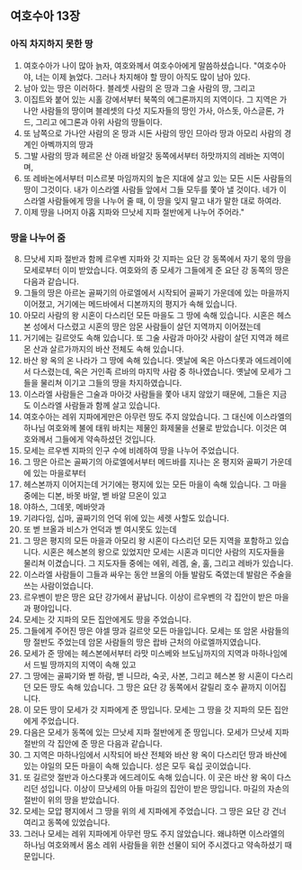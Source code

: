 ## 여호수아 13장

### 아직 차지하지 못한 땅
1. 여호수아가 나이 많아 늙자, 여호와께서 여호수아에게 말씀하셨습니다. "여호수아야, 너는 이제 늙었다. 그러나 차지해야 할 땅이 아직도 많이 남아 있다.
2. 남아 있는 땅은 이러하다. 블레셋 사람의 온 땅과 그술 사람의 땅, 그리고
3. 이집트와 붙어 있는 시홀 강에서부터 북쪽의 에그론까지의 지역이다. 그 지역은 가나안 사람들의 땅이며 블레셋의 다섯 지도자들의 땅인 가사, 아스돗, 아스글론, 가드, 그리고 에그론과 아위 사람의 땅들이다.
4. 또 남쪽으로 가나안 사람의 온 땅과 시돈 사람의 땅인 므아라 땅과 아모리 사람의 경계인 아벡까지의 땅과
5. 그발 사람의 땅과 헤르몬 산 아래 바알갓 동쪽에서부터 하맛까지의 레바논 지역이며,
6. 또 레바논에서부터 미스르봇 마임까지의 높은 지대에 살고 있는 모든 시돈 사람들의 땅이 그것이다. 내가 이스라엘 사람들 앞에서 그들 모두를 쫓아 낼 것이다. 네가 이스라엘 사람들에게 땅을 나누어 줄 때, 이 땅을 잊지 말고 내가 말한 대로 하여라.
7. 이제 땅을 나머지 아홉 지파와 므낫세 지파 절반에게 나누어 주어라."
### 땅을 나누어 줌
8. 므낫세 지파 절반과 함께 르우벤 지파와 갓 지파는 요단 강 동쪽에서 자기 몫의 땅을 모세로부터 이미 받았습니다. 여호와의 종 모세가 그들에게 준 요단 강 동쪽의 땅은 다음과 같습니다.
9. 그들의 땅은 아르논 골짜기의 아로엘에서 시작되어 골짜기 가운데에 있는 마을까지 이어졌고, 거기에는 메드바에서 디본까지의 평지가 속해 있습니다.
10. 아모리 사람의 왕 시혼이 다스리던 모든 마을도 그 땅에 속해 있습니다. 시혼은 헤스본 성에서 다스렸고 시혼의 땅은 암몬 사람들이 살던 지역까지 이어졌는데
11. 거기에는 길르앗도 속해 있습니다. 또 그술 사람과 마아갓 사람이 살던 지역과 헤르몬 산과 살르가까지의 바산 전체도 속해 있습니다.
12. 바산 왕 옥의 온 나라가 그 땅에 속해 있습니다. 옛날에 옥은 아스다롯과 에드레이에서 다스렸는데, 옥은 거인족 르바의 마지막 사람 중 하나였습니다. 옛날에 모세가 그들을 물리쳐 이기고 그들의 땅을 차지하였습니다.
13. 이스라엘 사람들은 그술과 마아갓 사람들을 쫓아 내지 않았기 때문에, 그들은 지금도 이스라엘 사람들과 함께 살고 있습니다.
14. 여호수아는 레위 지파에게만은 아무런 땅도 주지 않았습니다. 그 대신에 이스라엘의 하나님 여호와께 불에 태워 바치는 제물인 화제물을 선물로 받았습니다. 이것은 여호와께서 그들에게 약속하셨던 것입니다.
15. 모세는 르우벤 지파의 인구 수에 비례하여 땅을 나누어 주었습니다.
16. 그 땅은 아르논 골짜기의 아로엘에서부터 메드바를 지나는 온 평지와 골짜기 가운데에 있는 마을로부터
17. 헤스본까지 이어지는데 거기에는 평지에 있는 모든 마을이 속해 있습니다. 그 마을 중에는 디본, 바못 바알, 벧 바알 므온이 있고
18. 야하스, 그데못, 메바앗과
19. 기랴다임, 십마, 골짜기의 언덕 위에 있는 세렛 사할도 있습니다.
20. 또 벧 브올과 비스가 언덕과 벧 여시못도 있는데
21. 그 땅은 평지의 모든 마을과 아모리 왕 시혼이 다스리던 모든 지역을 포함하고 있습니다. 시혼은 헤스본의 왕으로 있었지만 모세는 시혼과 미디안 사람의 지도자들을 물리쳐 이겼습니다. 그 지도자들 중에는 에위, 레겜, 술, 훌, 그리고 레바가 있습니다.
22. 이스라엘 사람들이 그들과 싸우는 동안 브올의 아들 발람도 죽였는데 발람은 주술을 쓰는 사람이었습니다.
23. 르우벤이 받은 땅은 요단 강가에서 끝납니다. 이상이 르우벤의 각 집안이 받은 마을과 평야입니다.
24. 모세는 갓 지파의 모든 집안에게도 땅을 주었습니다.
25. 그들에게 주어진 땅은 야셀 땅과 길르앗 모든 마을입니다. 모세는 또 암몬 사람들의 땅 절반도 주었는데 암몬 사람들의 땅은 랍바 근처의 아로엘까지였습니다.
26. 모세가 준 땅에는 헤스본에서부터 라맛 미스베와 브도님까지의 지역과 마하나임에서 드빌 땅까지의 지역이 속해 있고
27. 그 땅에는 골짜기와 벧 하람, 벧 니므라, 숙곳, 사본, 그리고 헤스본 왕 시혼이 다스리던 모든 땅도 속해 있습니다. 그 땅은 요단 강 동쪽에서 갈릴리 호수 끝까지 이어집니다.
28. 이 모든 땅이 모세가 갓 지파에게 준 땅입니다. 모세는 그 땅을 갓 지파의 모든 집안에게 주었습니다.
29. 다음은 모세가 동쪽에 있는 므낫세 지파 절반에게 준 땅입니다. 모세가 므낫세 지파 절반의 각 집안에 준 땅은 다음과 같습니다.
30. 그 지역은 마하나임에서 시작되어 바산 전체와 바산 왕 옥이 다스리던 땅과 바산에 있는 야일의 모든 마을이 속해 있습니다. 성은 모두 육십 곳이었습니다.
31. 또 길르앗 절반과 아스다롯과 에드레이도 속해 있습니다. 이 곳은 바산 왕 옥이 다스리던 성입니다. 이상이 므낫세의 아들 마길의 집안이 받은 땅입니다. 마길의 자손의 절반이 위의 땅을 받았습니다.
32. 모세는 모압 평지에서 그 땅을 위의 세 지파에게 주었습니다. 그 땅은 요단 강 건너 여리고 동쪽에 있었습니다.
33. 그러나 모세는 레위 지파에게 아무런 땅도 주지 않았습니다. 왜냐하면 이스라엘의 하나님 여호와께서 몸소 레위 사람들을 위한 선물이 되어 주시겠다고 약속하셨기 때문입니다.
